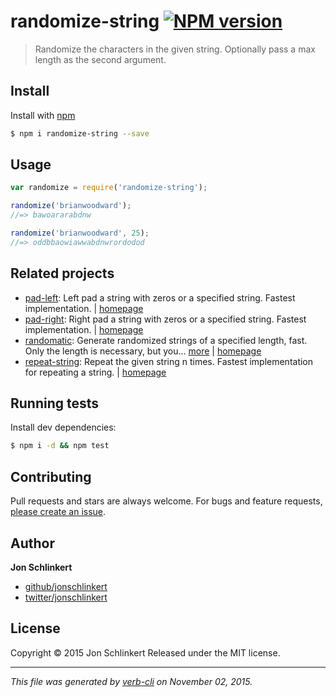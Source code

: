 # randomize-string [![NPM version](https://badge.fury.io/js/randomize-string.svg)](http://badge.fury.io/js/randomize-string)

> Randomize the characters in the given string. Optionally pass a max length as the second argument.

## Install

Install with [npm](https://www.npmjs.com/)

```sh
$ npm i randomize-string --save
```

## Usage

```js
var randomize = require('randomize-string');

randomize('brianwoodward');
//=> bawoararabdnw

randomize('brianwoodward', 25);
//=> oddbbaowiawwabdnwrordodod
```

## Related projects

* [pad-left](https://www.npmjs.com/package/pad-left): Left pad a string with zeros or a specified string. Fastest implementation. | [homepage](https://github.com/jonschlinkert/pad-left)
* [pad-right](https://www.npmjs.com/package/pad-right): Right pad a string with zeros or a specified string. Fastest implementation. | [homepage](https://github.com/jonschlinkert/pad-right)
* [randomatic](https://www.npmjs.com/package/randomatic): Generate randomized strings of a specified length, fast. Only the length is necessary, but you… [more](https://www.npmjs.com/package/randomatic) | [homepage](https://github.com/jonschlinkert/randomatic)
* [repeat-string](https://www.npmjs.com/package/repeat-string): Repeat the given string n times. Fastest implementation for repeating a string. | [homepage](https://github.com/jonschlinkert/repeat-string)

## Running tests

Install dev dependencies:

```sh
$ npm i -d && npm test
```

## Contributing

Pull requests and stars are always welcome. For bugs and feature requests, [please create an issue](https://github.com/jonschlinkert/randomize-string/issues/new).

## Author

**Jon Schlinkert**

+ [github/jonschlinkert](https://github.com/jonschlinkert)
+ [twitter/jonschlinkert](http://twitter.com/jonschlinkert)

## License

Copyright © 2015 Jon Schlinkert
Released under the MIT license.

***

_This file was generated by [verb-cli](https://github.com/assemble/verb-cli) on November 02, 2015._